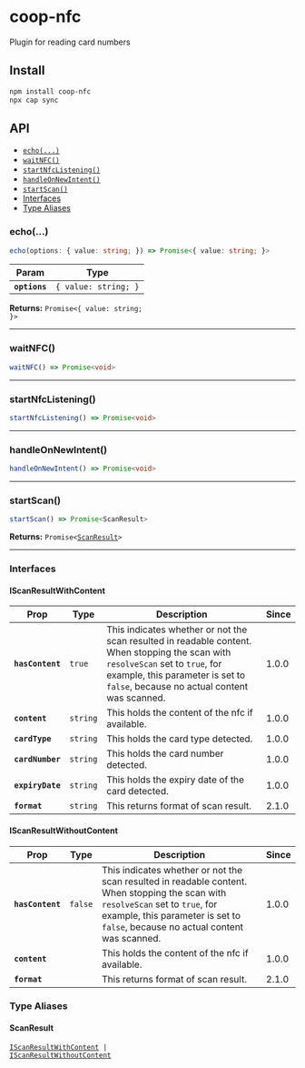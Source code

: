 # coop-nfc

Plugin for reading card numbers

## Install

```bash
npm install coop-nfc
npx cap sync
```

## API

<docgen-index>

- [`echo(...)`](#echo)
- [`waitNFC()`](#waitnfc)
- [`startNfcListening()`](#startnfclistening)
- [`handleOnNewIntent()`](#handleonnewintent)
- [`startScan()`](#startscan)
- [Interfaces](#interfaces)
- [Type Aliases](#type-aliases)

</docgen-index>

<docgen-api>
<!--Update the source file JSDoc comments and rerun docgen to update the docs below-->

### echo(...)

```typescript
echo(options: { value: string; }) => Promise<{ value: string; }>
```

| Param         | Type                            |
| ------------- | ------------------------------- |
| **`options`** | <code>{ value: string; }</code> |

**Returns:** <code>Promise&lt;{ value: string; }&gt;</code>

---

### waitNFC()

```typescript
waitNFC() => Promise<void>
```

---

### startNfcListening()

```typescript
startNfcListening() => Promise<void>
```

---

### handleOnNewIntent()

```typescript
handleOnNewIntent() => Promise<void>
```

---

### startScan()

```typescript
startScan() => Promise<ScanResult>
```

**Returns:** <code>Promise&lt;<a href="#scanresult">ScanResult</a>&gt;</code>

---

### Interfaces

#### IScanResultWithContent

| Prop             | Type                | Description                                                                                                                                                                                                         | Since |
| ---------------- | ------------------- | ------------------------------------------------------------------------------------------------------------------------------------------------------------------------------------------------------------------- | ----- |
| **`hasContent`** | <code>true</code>   | This indicates whether or not the scan resulted in readable content. When stopping the scan with `resolveScan` set to `true`, for example, this parameter is set to `false`, because no actual content was scanned. | 1.0.0 |
| **`content`**    | <code>string</code> | This holds the content of the nfc if available.                                                                                                                                                                     | 1.0.0 |
| **`cardType`**   | <code>string</code> | This holds the card type detected.                                                                                                                                                                                  | 1.0.0 |
| **`cardNumber`** | <code>string</code> | This holds the card number detected.                                                                                                                                                                                | 1.0.0 |
| **`expiryDate`** | <code>string</code> | This holds the expiry date of the card detected.                                                                                                                                                                    | 1.0.0 |
| **`format`**     | <code>string</code> | This returns format of scan result.                                                                                                                                                                                 | 2.1.0 |

#### IScanResultWithoutContent

| Prop             | Type               | Description                                                                                                                                                                                                         | Since |
| ---------------- | ------------------ | ------------------------------------------------------------------------------------------------------------------------------------------------------------------------------------------------------------------- | ----- |
| **`hasContent`** | <code>false</code> | This indicates whether or not the scan resulted in readable content. When stopping the scan with `resolveScan` set to `true`, for example, this parameter is set to `false`, because no actual content was scanned. | 1.0.0 |
| **`content`**    |                    | This holds the content of the nfc if available.                                                                                                                                                                     | 1.0.0 |
| **`format`**     |                    | This returns format of scan result.                                                                                                                                                                                 | 2.1.0 |

### Type Aliases

#### ScanResult

<code><a href="#iscanresultwithcontent">IScanResultWithContent</a> | <a href="#iscanresultwithoutcontent">IScanResultWithoutContent</a></code>

</docgen-api>
